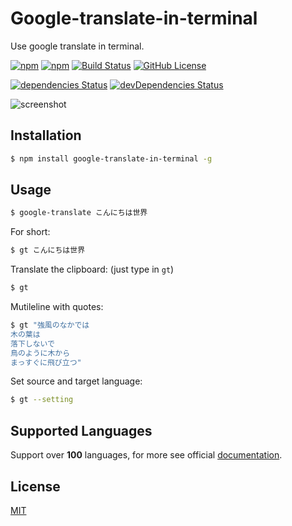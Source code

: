 # Google-translate-in-terminal

Use google translate in terminal.

[![npm](https://img.shields.io/npm/v/google-translate-in-terminal)](https://www.npmjs.com/package/google-translate-in-terminal)
[![npm](https://img.shields.io/npm/dt/google-translate-in-terminal)](https://www.npmjs.com/package/google-translate-in-terminal)
[![Build Status](https://travis-ci.org/aoyamaY/google-translate-in-terminal.svg?branch=master)](https://travis-ci.org/aoyamaY/google-translate-in-terminal) 
[![GitHub License](https://img.shields.io/github/license/aoyamaY/google-translate-in-terminal)](https://github.com/aoyamaY/google-translate-in-terminal/blob/master/LICENSE)

[![dependencies Status](https://david-dm.org/aoyamaY/google-translate-in-terminal/status.svg)](https://david-dm.org/aoyamaY/google-translate-in-terminal)
[![devDependencies Status](https://david-dm.org/aoyamaY/google-translate-in-terminal/dev-status.svg)](https://david-dm.org/aoyamaY/google-translate-in-terminal?type=dev)

![screenshot](https://raw.githubusercontent.com/aoyamaY/google-translate-in-terminal/screenshots/screenshot.gif)

## Installation

```bash
$ npm install google-translate-in-terminal -g
```

## Usage

```bash
$ google-translate こんにちは世界
```

For short:

```bash
$ gt こんにちは世界
```

Translate the clipboard: (just type in `gt`)

```bash
$ gt
```

Mutileline with quotes:

```bash
$ gt "強風のなかでは
木の葉は
落下しないで
鳥のように木から
まっすぐに飛び立つ"
```

Set source and target language:

```bash
$ gt --setting
```

## Supported Languages

Support over **100** languages, for more see official [documentation](https://cloud.google.com/translate/docs/languages).

## License

[MIT](https://github.com/aoyamaY/google-translate-in-terminal/blob/master/LICENSE)
